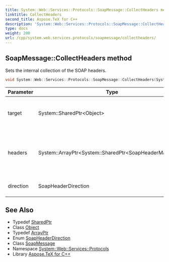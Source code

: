 ```yaml
---
title: System::Web::Services::Protocols::SoapMessage::CollectHeaders method
linktitle: CollectHeaders
second_title: Aspose.TeX for C++
description: 'System::Web::Services::Protocols::SoapMessage::CollectHeaders method. Sets the internal collection of the SOAP headers in C++.'
type: docs
weight: 200
url: /cpp/system.web.services.protocols/soapmessage/collectheaders/
---
```

## SoapMessage::CollectHeaders method


Sets the internal collection of the SOAP headers.

```cpp
void System::Web::Services::Protocols::SoapMessage::CollectHeaders(System::SharedPtr<Object> target, System::ArrayPtr<System::SharedPtr<SoapHeaderMapping>> headers, SoapHeaderDirection direction)
```


| Parameter | Type | Description |
| --- | --- | --- |
| target | System::SharedPtr\<Object\> | The object to get the SOAP headers from. |
| headers | System::ArrayPtr\<System::SharedPtr\<SoapHeaderMapping\>\> | A collection of headers from which the internal collection will be filled. |
| direction | SoapHeaderDirection | The SOAP header direction. |

## See Also

* Typedef [SharedPtr](../../../system/sharedptr/)
* Class [Object](../../../system/object/)
* Typedef [ArrayPtr](../../../system/arrayptr/)
* Enum [SoapHeaderDirection](../../soapheaderdirection/)
* Class [SoapMessage](../)
* Namespace [System::Web::Services::Protocols](../../)
* Library [Aspose.TeX for C++](../../../)

